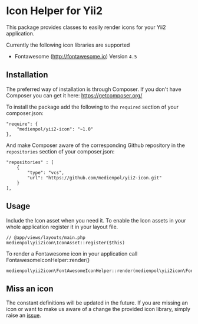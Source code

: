 # Icon Helper for Yii2

This package provides classes to easily render icons for your Yii2 application.

Currently the following icon libraries are supported

* Fontawesome (http://fontawesome.io) Version ```4.5```

## Installation

The preferred way of installation is through Composer.
If you don't have Composer you can get it here: https://getcomposer.org/

To install the package add the following to the ```required``` section of your composer.json:
```
"require": {
    "medienpol/yii2-icon": "~1.0"
},
```

And make Composer aware of the corresponding Github repository in the ```repositories``` section of your composer.json:
```
"repositories" : [
    {
        "type": "vcs",
        "url": "https://github.com/medienpol/yii2-icon.git"
    }
],
```

## Usage

Include the Icon asset when you need it. To enable the Icon assets in your whole application register it in your layout file.
```
// @app/views/layouts/main.php
medienpol\yii2icon\IconAsset::register($this)
```

To render a Fontawesome icon in your application call FontawesomeIconHelper::render()
```
medienpol\yii2icon\FontAwesomeIconHelper::render(medienpol\yii2icon\FontAwesomeIconHelper::FA_HEART)
```

## Miss an icon

The constant definitions will be updated in the future. If you are missing an icon or want to make us aware of a change
the provided icon library, simply raise an [issue](https://github.com/medienpol/yii2-icon/issues).

